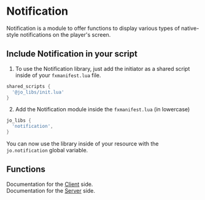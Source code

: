# Notification

Notification is a module to offer functions to display various types of native-style notifications on the player's screen.

## Include Notification in your script

1. To use the Notification library, just add the initiator as a shared script inside of your `fxmanifest.lua` file.
```lua
shared_scripts {
  '@jo_libs/init.lua'
}
```
2. Add the Notification module inside the `fxmanifest.lua` (in lowercase)
```lua
jo_libs {
  'notification',
}
```
You can now use the library inside of your resource with the `jo.notification` global variable.

## Functions

Documentation for the [Client](./client.md) side.  
Documentation for the [Server](./server.md) side.  